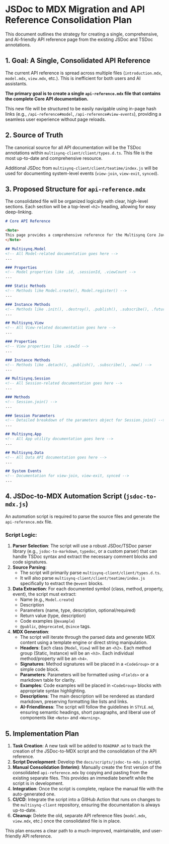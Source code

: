 # JSDoc to MDX Migration and API Reference Consolidation Plan

This document outlines the strategy for creating a single, comprehensive, and AI-friendly API reference page from the existing JSDoc and TSDoc annotations.

## 1. Goal: A Single, Consolidated API Reference

The current API reference is spread across multiple files (`introduction.mdx`, `model.mdx`, `view.mdx`, etc.). This is inefficient for both users and AI assistants.

**The primary goal is to create a single `api-reference.mdx` file that contains the complete Core API documentation.**

This new file will be structured to be easily navigable using in-page hash links (e.g., `/api-reference#model`, `/api-reference#view-events`), providing a seamless user experience without page reloads.

## 2. Source of Truth

The canonical source for all API documentation will be the TSDoc annotations within `multisynq-client/client/types.d.ts`. This file is the most up-to-date and comprehensive resource.

Additional JSDoc from `multisynq-client/client/teatime/index.js` will be used for documenting system-level events (`view-join`, `view-exit`, `synced`).

## 3. Proposed Structure for `api-reference.mdx`

The consolidated file will be organized logically with clear, high-level sections. Each section will be a top-level `<h2>` heading, allowing for easy deep-linking.

```markdown
# Core API Reference

<Note>
This page provides a comprehensive reference for the Multisynq Core JavaScript API.
</Note>

## Multisynq.Model
<!-- All Model-related documentation goes here -->
...

### Properties
<!-- Model properties like .id, .sessionId, .viewCount -->
...

### Static Methods
<!-- Methods like Model.create(), Model.register() -->
...

### Instance Methods
<!-- Methods like .init(), .destroy(), .publish(), .subscribe(), .future() -->
...

## Multisynq.View
<!-- All View-related documentation goes here -->
...

### Properties
<!-- View properties like .viewId -->
...

### Instance Methods
<!-- Methods like .detach(), .publish(), .subscribe(), .now() -->
...

## Multisynq.Session
<!-- All Session-related documentation goes here -->
...

### Methods
<!-- Session.join() -->
...

### Session Parameters
<!-- Detailed breakdown of the parameters object for Session.join() -->
...

## Multisynq.App
<!-- All App utility documentation goes here -->
...

## Multisynq.Data
<!-- All Data API documentation goes here -->
...

## System Events
<!-- Documentation for view-join, view-exit, synced -->
...
```

## 4. JSDoc-to-MDX Automation Script (`jsdoc-to-mdx.js`)

An automation script is required to parse the source files and generate the `api-reference.mdx` file.

### Script Logic:
1.  **Parser Selection**: The script will use a robust JSDoc/TSDoc parser library (e.g., `jsdoc-to-markdown`, `typedoc`, or a custom parser) that can handle TSDoc syntax and extract the necessary comment blocks and code signatures.
2.  **Source Parsing**:
    *   The script will primarily parse `multisynq-client/client/types.d.ts`.
    *   It will also parse `multisynq-client/client/teatime/index.js` specifically to extract the `@event` blocks.
3.  **Data Extraction**: For each documented symbol (class, method, property, event), the script must extract:
    *   Name (e.g., `Model.create`)
    *   Description
    *   Parameters (name, type, description, optional/required)
    *   Return value (type, description)
    *   Code examples (`@example`)
    *   `@public`, `@deprecated`, `@since` tags.
4.  **MDX Generation**:
    *   The script will iterate through the parsed data and generate MDX content using a template engine or direct string manipulation.
    *   **Headers**: Each class (`Model`, `View`) will be an `<h2>`. Each method group (Static, Instance) will be an `<h3>`. Each individual method/property will be an `<h4>`.
    *   **Signatures**: Method signatures will be placed in a `<CodeGroup>` or a simple code block.
    *   **Parameters**: Parameters will be formatted using `<Fields>` or a markdown table for clarity.
    *   **Examples**: Code examples will be placed in `<CodeGroup>` blocks with appropriate syntax highlighting.
    *   **Descriptions**: The main description will be rendered as standard markdown, preserving formatting like lists and links.
    *   **AI-Friendliness**: The script will follow the guidelines in `STYLE.md`, ensuring semantic headings, short paragraphs, and liberal use of components like `<Note>` and `<Warning>`.

## 5. Implementation Plan

1.  **Task Creation**: A new task will be added to `ROADMAP.md` to track the creation of the JSDoc-to-MDX script and the consolidation of the API reference.
2.  **Script Development**: Develop the `docs/scripts/jsdoc-to-mdx.js` script.
3.  **Manual Consolidation (Interim)**: Manually create the first version of the consolidated `api-reference.mdx` by copying and pasting from the existing separate files. This provides an immediate benefit while the script is in development.
4.  **Integration**: Once the script is complete, replace the manual file with the auto-generated one.
5.  **CI/CD**: Integrate the script into a GitHub Action that runs on changes to the `multisynq-client` repository, ensuring the documentation is always up-to-date.
6.  **Cleanup**: Delete the old, separate API reference files (`model.mdx`, `view.mdx`, etc.) once the consolidated file is in place.

This plan ensures a clear path to a much-improved, maintainable, and user-friendly API reference. 